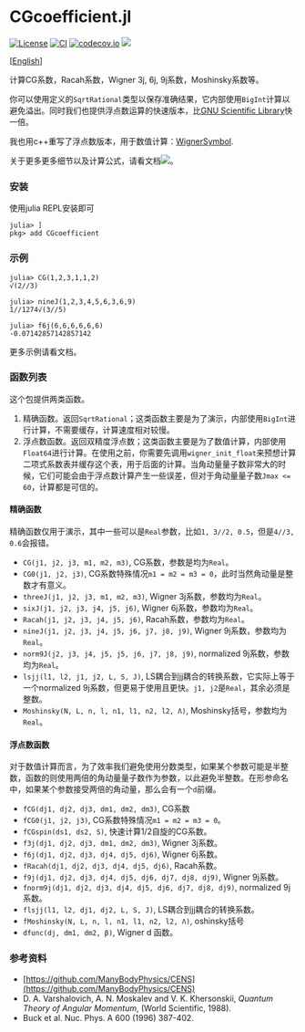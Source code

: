 # CGcoefficient.jl

[![License](http://img.shields.io/badge/license-MIT-brightgreen.svg?style=flat)](LICENSE)
[![CI](https://github.com/0382/CGcoefficient.jl/actions/workflows/CI.yml/badge.svg)](https://github.com/0382/CGcoefficient.jl/actions/workflows/CI.yml)
[![codecov.io](http://codecov.io/github/0382/CGcoefficient.jl/coverage.svg?branch=master)](http://codecov.io/github/0382/CGcoefficient.jl?branch=master)
[![](https://img.shields.io/badge/docs-dev-blue.svg)](https://0382.github.io/CGcoefficient.jl/dev)

[[English](README.md)]

计算CG系数，Racah系数，Wigner 3j, 6j, 9j系数，Moshinsky系数等。

你可以使用定义的`SqrtRational`类型以保存准确结果，它内部使用`BigInt`计算以避免溢出。同时我们也提供浮点数运算的快速版本，比[GNU Scientific Library](https://www.gnu.org/software/gsl/)快一倍。

我也用c++重写了浮点数版本，用于数值计算：[WignerSymbol](https://github.com/0382/WignerSymbol).

关于更多更多细节以及计算公式，请看文档[![](https://img.shields.io/badge/docs-dev-blue.svg)](https://0382.github.io/CGcoefficient.jl/dev)。

### 安装

使用julia REPL安装即可
```julia-repl
julia> ]
pkg> add CGcoefficient
```

### 示例

```julia-repl
julia> CG(1,2,3,1,1,2)
√(2//3)

julia> nineJ(1,2,3,4,5,6,3,6,9)
1//1274√(3//5)

julia> f6j(6,6,6,6,6,6)
-0.07142857142857142
```

更多示例请看文档。

### 函数列表

这个包提供两类函数。

1. 精确函数。返回`SqrtRational`；这类函数主要是为了演示，内部使用`BigInt`进行计算，不需要缓存，计算速度相对较慢。
2. 浮点数函数。返回双精度浮点数；这类函数主要是为了数值计算，内部使用`Float64`进行计算。在使用之前，你需要先调用`wigner_init_float`来预想计算二项式系数表并缓存这个表，用于后面的计算。当角动量量子数非常大的时候，它们可能会由于浮点数计算产生一些误差，但对于角动量量子数`Jmax <= 60`，计算都是可信的。

#### 精确函数

精确函数仅用于演示，其中一些可以是`Real`参数，比如`1, 3//2, 0.5`，但是`4//3, 0.6`会报错。

- `CG(j1, j2, j3, m1, m2, m3)`, CG系数，参数是均为`Real`。
- `CG0(j1, j2, j3)`, CG系数特殊情况`m1 = m2 = m3 = 0`，此时当然角动量是整数才有意义。
- `threeJ(j1, j2, j3, m1, m2, m3)`, Wigner 3j系数，参数均为`Real`。
- `sixJ(j1, j2, j3, j4, j5, j6)`, Wigner 6j系数，参数均为`Real`。
- `Racah(j1, j2, j3, j4, j5, j6)`, Racah系数，参数均为`Real`。
- `nineJ(j1, j2, j3, j4, j5, j6, j7, j8, j9)`, Wigner 9j系数，参数均为`Real`。
- `norm9J(j2, j3, j4, j5, j5, j6, j7, j8, j9)`, normalized 9j系数，参数均为`Real`。
- `lsjj(l1, l2, j1, j2, L, S, J)`, LS耦合到jj耦合的转换系数，它实际上等于一个normalized 9j系数，但更易于使用且更快。`j1, j2`是`Real`，其余必须是整数。
- `Moshinsky(N, L, n, l, n1, l1, n2, l2, Λ)`, Moshinsky括号，参数均为`Real`。

#### 浮点数函数

对于数值计算而言，为了效率我们避免使用分数类型，如果某个参数可能是半整数，函数的则使用两倍的角动量量子数作为参数，以此避免半整数。在形参命名中，如果某个参数接受两倍的角动量，那么会有一个`d`前缀。

- `fCG(dj1, dj2, dj3, dm1, dm2, dm3)`, CG系数
- `fCG0(j1, j2, j3)`, CG系数特殊情况`m1 = m2 = m3 = 0`。
- `fCGspin(ds1, ds2, S)`, 快速计算1/2自旋的CG系数。
- `f3j(dj1, dj2, dj3, dm1, dm2, dm3)`, Wigner 3j系数。
- `f6j(dj1, dj2, dj3, dj4, dj5, dj6)`, Wigner 6j系数。
- `fRacah(dj1, dj2, dj3, dj4, dj5, dj6)`, Racah系数。
- `f9j(dj1, dj2, dj3, dj4, dj5, dj6, dj7, dj8, dj9)`, Wigner 9j系数。
- `fnorm9j(dj1, dj2, dj3, dj4, dj5, dj6, dj7, dj8, dj9)`, normalized 9j系数。
- `flsjj(l1, l2, dj1, dj2, L, S, J)`, LS耦合到jj耦合的转换系数。
- `fMoshinsky(N, L, n, l, n1, l1, n2, l2, Λ)`, oshinsky括号
- `dfunc(dj, dm1, dm2, β)`, Wigner d 函数。


### 参考资料

- [https://github.com/ManyBodyPhysics/CENS](https://github.com/ManyBodyPhysics/CENS)
- D. A. Varshalovich, A. N. Moskalev and V. K. Khersonskii, *Quantum Theory of Angular Momentum*, (World Scientific, 1988).
- Buck et al. Nuc. Phys. A 600 (1996) 387-402.